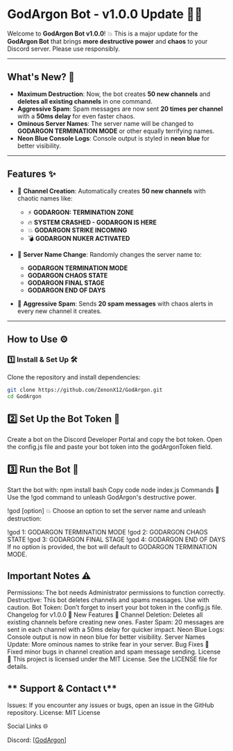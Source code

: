 # **GodArgon Bot** - v1.0.0 Update 🚨🔥

Welcome to **GodArgon Bot v1.0.0**! 💥 This is a major update for the **GodArgon Bot** that brings **more destructive power** and **chaos** to your Discord server. Please use responsibly. 

---

## **What's New?** 🚀
- **Maximum Destruction**: Now, the bot creates **50 new channels** and **deletes all existing channels** in one command. 
- **Aggressive Spam**: Spam messages are now sent **20 times per channel** with a **50ms delay** for even faster chaos.
- **Ominous Server Names**: The server name will be changed to **GODARGON TERMINATION MODE** or other equally terrifying names.
- **Neon Blue Console Logs**: Console output is styled in **neon blue** for better visibility.

---

## **Features** ✨

- 🔨 **Channel Creation**: Automatically creates **50 new channels** with chaotic names like:
    - ⚡️ **GODARGON: TERMINATION ZONE**
    - 🔥 **SYSTEM CRASHED - GODARGON IS HERE**
    - 💥 **GODARGON STRIKE INCOMING**
    - 💣 **GODARGON NUKER ACTIVATED**
  
- 🔄 **Server Name Change**: Randomly changes the server name to:
    - **GODARGON TERMINATION MODE**
    - **GODARGON CHAOS STATE**
    - **GODARGON FINAL STAGE**
    - **GODARGON END OF DAYS**
  
- 💬 **Aggressive Spam**: Sends **20 spam messages** with chaos alerts in every new channel it creates.
  
---

## **How to Use** ⚙️

### 1️⃣ **Install & Set Up** 🛠️
Clone the repository and install dependencies:

```bash
git clone https://github.com/ZenonX12/GodArgon.git
cd GodArgon
```
## **2️⃣ Set Up the Bot Token 🔑**
Create a bot on the Discord Developer Portal and copy the bot token.
Open the config.js file and paste your bot token into the godArgonToken field.

## **3️⃣ Run the Bot 🚀**
Start the bot with:
npm install
bash
Copy code
node index.js
Commands 🔨
Use the !god command to unleash GodArgon's destructive power.

!god [option] 💥
Choose an option to set the server name and unleash destruction:

!god 1: GODARGON TERMINATION MODE
!god 2: GODARGON CHAOS STATE
!god 3: GODARGON FINAL STAGE
!god 4: GODARGON END OF DAYS
If no option is provided, the bot will default to GODARGON TERMINATION MODE.

## **Important Notes ⚠️**
Permissions: The bot needs Administrator permissions to function correctly.
Destructive: This bot deletes channels and spams messages. Use with caution.
Bot Token: Don’t forget to insert your bot token in the config.js file.
Changelog for v1.0.0 📅
New Features 🎉
Channel Deletion: Deletes all existing channels before creating new ones.
Faster Spam: 20 messages are sent in each channel with a 50ms delay for quicker impact.
Neon Blue Logs: Console output is now in neon blue for better visibility.
Server Names Update: More ominous names to strike fear in your server.
Bug Fixes 🐞
Fixed minor bugs in channel creation and spam message sending.
License 📜
This project is licensed under the MIT License. See the LICENSE file for details.

## ** Support & Contact 📞**
Issues: If you encounter any issues or bugs, open an issue in the GitHub repository.
License: MIT License

Social Links 🌐

Discord: [[GodArgon](https://discord.gg/GYTSh7rUr7)]
